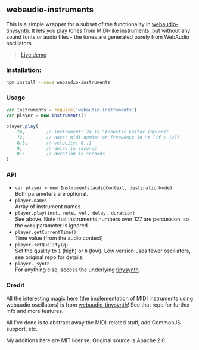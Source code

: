 
## webaudio-instruments

This is a simple wrapper for a subset of the functionality in 
[webaudio-tinysynth](https://github.com/g200kg/webaudio-tinysynth). 
It lets you play tones from MIDI-like instruments, but without any sound fonts
or audio files - the tones are generated purely from WebAudio oscillators.

> [Live demo](https://andyhall.github.io/webaudio-instruments/)

### Installation:

```sh
npm install --save webaudio-instruments
```

### Usage

```js
var Instruments = require('webaudio-instruments')
var player = new Instruments()

player.play(
    24,        // instrument: 24 is "Acoustic Guitar (nylon)"
    72,        // note: midi number or frequency in Hz (if > 127)
    0.5,       // velocity: 0..1
    0,         // delay in seconds
    0.5        // duration in seconds
)
```

### API

 * `var player = new Instruments(audioContext, destinationNode)`  
    Both parameters are optional.
 * `player.names`  
    Array of instrument names
 * `player.play(inst, note, vel, delay, duration)`  
    See above. Note that instruments numbers over 127 are percussion, 
    so the `note` parameter is ignored.
 * `player.getCurrentTime()`  
    Time value (from the audio context)
 * `player.setQuality(q)`  
    Set the quality to `1` (high) or `0` (low). Low version uses fewer oscillators,
    see original repo for details.
 * `player._synth`  
    For anything else, access the underlying [tinysynth](https://github.com/g200kg/webaudio-tinysynth).

### Credit

All the interesting magic here (the implementation of MIDI instruments using
webaudio oscillators) is from 
[webaudio-tinysynth](https://github.com/g200kg/webaudio-tinysynth)!
See that repo for further info and more features.

All I've done is to abstract away the MIDI-related stuff, 
add CommonJS support, etc.

My additions here are MIT license. Original source is Apache 2.0.

